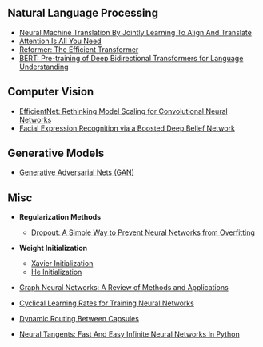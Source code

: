 ## Natural Language Processing

- [Neural Machine Translation By Jointly Learning To Align And Translate](https://arxiv.org/pdf/1409.0473.pdf)
- [Attention Is All You Need](https://arxiv.org/pdf/1706.03762.pdf)
- [Reformer: The Efficient Transformer](https://arxiv.org/pdf/2001.04451.pdf)
- [BERT: Pre-training of Deep Bidirectional Transformers for Language Understanding](https://arxiv.org/pdf/1810.04805.pdf)



## Computer Vision

- [EfficientNet: Rethinking Model Scaling for Convolutional Neural Networks](https://arxiv.org/pdf/1905.11946.pdf)
- [Facial Expression Recognition via a Boosted Deep Belief Network](http://openaccess.thecvf.com/content_cvpr_2014/papers/Liu_Facial_Expression_Recognition_2014_CVPR_paper.pdf)



## Generative Models

- [Generative Adversarial Nets (GAN)](https://arxiv.org/pdf/1406.2661.pdf)



## Misc

- **Regularization Methods**
  - [Dropout: A Simple Way to Prevent Neural Networks from Overfitting](https://www.cs.toronto.edu/~hinton/absps/JMLRdropout.pdf)

- **Weight Initialization**
  - [Xavier Initialization](http://proceedings.mlr.press/v9/glorot10a/glorot10a.pdf)
  - [He Initialization](https://arxiv.org/pdf/1502.01852.pdf)

- [Graph Neural Networks: A Review of Methods and Applications](https://arxiv.org/pdf/1812.08434.pdf)
- [Cyclical Learning Rates for Training Neural Networks](https://arxiv.org/pdf/1506.01186.pdf)
- [Dynamic Routing Between Capsules](https://arxiv.org/pdf/1710.09829.pdf)
- [Neural Tangents: Fast And Easy Infinite Neural Networks In Python](https://arxiv.org/pdf/1912.02803.pdf)
